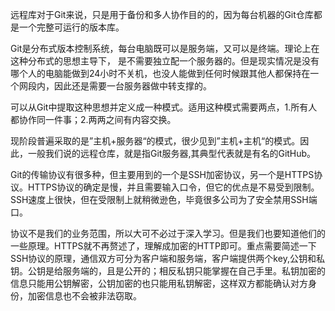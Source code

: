 远程库对于Git来说，只是用于备份和多人协作目的的，因为每台机器的Git仓库都是一个完整可运行的版本库。

Git是分布式版本控制系统，每台电脑既可以是服务端，又可以是终端。理论上在这种分布式的思想主导下， 是不需要独立配一个服务器的。但是现实情况是没有哪个人的电脑能做到24小时不关机，也没人能做到任何时候跟其他人都保持在一个网段内，因此还是需要一台服务器做中转支撑的。

可以从Git中提取这种思想并定义成一种模式。适用这种模式需要两点，1.所有人都协作同一件事；2.两两之间有内容交换。

现阶段普遍采取的是”主机+服务器“的模式，很少见到”主机+主机“的模式。因此，一般我们说的远程仓库，就是指Git服务器,其典型代表就是有名的GitHub。

Git的传输协议有很多种，但主要用到的一个是SSH加密协议，另一个是HTTPS协议。HTTPS协议的确定是慢，并且需要输入口令，但它的优点是不易受到限制。SSH速度上很快，但在受限制上就稍微逊色，毕竟很多公司为了安全禁用SSH端口。

协议不是我们的业务范围，所以大可不必过于深入学习。但是我们也要知道他们的一些原理。HTTPS就不再赘述了，理解成加密的HTTP即可。重点需要简述一下SSH协议的原理，通信双方可分为客户端和服务端，客户端提供两个key,公钥和私钥。公钥是给服务端的，且是公开的；相反私钥只能掌握在自己手里。私钥加密的信息只能用公钥解密，公钥加密的也只能用私钥解密，这样双方都能确认对方身份，加密信息也不会被非法窃取。
